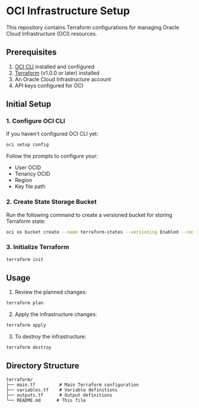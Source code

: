 # OCI Infrastructure Setup

This repository contains Terraform configurations for managing Oracle Cloud Infrastructure (OCI) resources.

## Prerequisites

1. [OCI CLI](https://docs.oracle.com/en-us/iaas/Content/API/SDKDocs/cliinstall.htm) installed and configured
2. [Terraform](https://developer.hashicorp.com/terraform/downloads) (v1.0.0 or later) installed
3. An Oracle Cloud Infrastructure account
4. API keys configured for OCI

## Initial Setup

### 1. Configure OCI CLI

If you haven't configured OCI CLI yet:

```bash
oci setup config
```

Follow the prompts to configure your:
- User OCID
- Tenancy OCID
- Region
- Key file path

### 2. Create State Storage Bucket

Run the following command to create a versioned bucket for storing Terraform state:

```bash
oci os bucket create --name terraform-states --versioning Enabled --compartment-id ocid1.tenancy.oc1..aaaaaaaazmshxiol4bmgetsexq7e3bgww7jui2o6mdsg62oxpnbmz2pqvfnq
```

### 3. Initialize Terraform

```bash
terraform init
```

## Usage

1. Review the planned changes:
```bash
terraform plan
```

2. Apply the infrastructure changes:
```bash
terraform apply
```

3. To destroy the infrastructure:
```bash
terraform destroy
```

## Directory Structure

```
terraform/
├── main.tf         # Main Terraform configuration
├── variables.tf    # Variable definitions
├── outputs.tf      # Output definitions
└── README.md      # This file
```